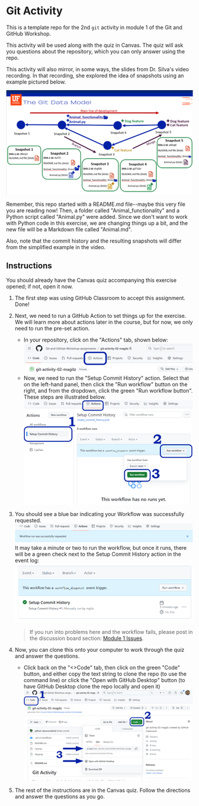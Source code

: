 # Git Activity

This is a template repo for the 2nd `git` activity in module 1 of the Git and GitHub Workshop.

This activity will be used along with the quiz in Canvas. The quiz will ask you questions about the repository, which you can only answer using the repo.

This activity will also mirror, in some ways, the slides from Dr. Silva's video recording. In that recording, she explored the idea of snapshots using an example pictured below.

![Git data model image](images/git_data_model.png)

Remember, this repo started with a README.md file--maybe this very file you are reading now! Then, a folder called "Animal_functionality" and a Python script called "Animal.py" were added. Since we don't want to work with Python code in this exercise, we are changing things up a bit, and the new file will be a Markdown file called "Animal.md".

Also, note that the commit history and the resulting snapshots will differ from the simplified example in the video.

## Instructions

You should already have the Canvas quiz accompanying this exercise opened; if not, open it now.

1. The first step was using GitHub Classroom to accept this assignment. Done!
1. Next, we need to run a GitHub Action to set things up for the exercise. We will learn more about actions later in the course, but for now, we only need to run the pre-set action.
   * In your repository, click on the "Actions" tab, shown below:
   ![Screenshot of GitHub repo showing the Actions button](images/github_actions_button.png)
   * Now, we need to run the "Setup Commit History" action. Select that on the left-hand panel, then click the "Run workflow" button on the right, and from the dropdown, click the green "Run workflow button". These steps are illustrated below.
   ![Screenshot of running the Setup Commit History action](images/github_run_action.png)
1. You should see a blue bar indicating your Workflow was successfully requested.
![Screenshot of workflow requested banner](images/github_action_submitted.png)
It may take a minute or two to run the workflow, but once it runs, there will be a green check next to the Setup Commit History action in the event log:
![Screenshot of the workflow successful run](images/github_action_run.png)

   > If you run into problems here and the workflow fails, please post in the discussion board section: [Module 1 Issues](https://github.com/orgs/Git-and-GitHub-Workshop/discussions/categories/module-1-issues).

1. Now, you can clone this onto your computer to work through the quiz and answer the questions.
   * Click back on the "<>Code" tab, then click on the green "Code" button, and either copy the text string to clone the repo (to use the command line) or click the "Open with GitHub Desktop" button (to have GitHub Desktop clone the repo locally and open it)
   ![Screenshot of cloning the repo in GitHub](images/github_clone.png)
1. The rest of the instructions are in the Canvas quiz. Follow the directions and answer the questions as you go.